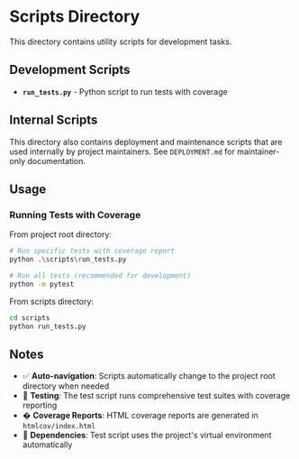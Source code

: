 # Scripts Directory

This directory contains utility scripts for development tasks.

## Development Scripts

- **`run_tests.py`** - Python script to run tests with coverage

## Internal Scripts

This directory also contains deployment and maintenance scripts that are used internally by project maintainers. See `DEPLOYMENT.md` for maintainer-only documentation.

## Usage

### Running Tests with Coverage

From project root directory:
```bash
# Run specific tests with coverage report
python .\scripts\run_tests.py

# Run all tests (recommended for development)
python -m pytest
```

From scripts directory:
```bash
cd scripts
python run_tests.py
```

## Notes

- ✅ **Auto-navigation**: Scripts automatically change to the project root directory when needed
- 🧪 **Testing**: The test script runs comprehensive test suites with coverage reporting  
- � **Coverage Reports**: HTML coverage reports are generated in `htmlcov/index.html`
- 🔧 **Dependencies**: Test script uses the project's virtual environment automatically